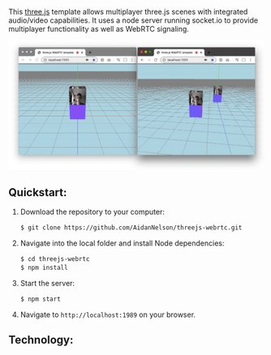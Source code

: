 This [three.js](threejs.org) template allows multiplayer three.js scenes with integrated audio/video capabilities.  It uses a node server running socket.io to provide multiplayer functionality as well as WebRTC signaling. 

![image of multiplayer 3D scene](/docs/images/threejs-webrtc.gif)

## Quickstart:

1. Download the repository to your computer: 
    ```bash
    $ git clone https://github.com/AidanNelson/threejs-webrtc.git
    ```
2. Navigate into the local folder and install Node dependencies:
    ```bash
    $ cd threejs-webrtc
    $ npm install
    ```
3. Start the server:
    ```bash
    $ npm start
    ```
4. Navigate to `http://localhost:1989` on your browser.

## Technology:

